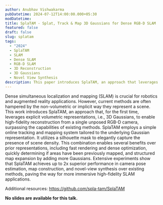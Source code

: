 ```yaml
---
author: Anubhav Vishwakarma
pubDatetime: 2024-07-12T14:00:00.000+05:30
modDatetime:
title: SplaTAM - Splat, Track & Map 3D Gaussians for Dense RGB-D SLAM
featured: false
draft: false
slug: splatam
tags:
  - "2024"
  - SplaTAM
  - SLAM
  - Dense SLAM
  - RGB-D SLAM
  - 3D Reconstruction
  - 3D Gaussians
  - Novel View Synthesis
description: This paper introduces SplaTAM, an approach that leverages explicit volumetric representations, specifically 3D Gaussians, for dense simultaneous localization and mapping (SLAM) from a single RGB-D camera. SplaTAM achieves high-fidelity reconstruction and superior performance in camera pose estimation, map construction, and novel-view synthesis compared to existing methods. The implementation code for SplaTAM is available on GitHub.
---
```


Dense simultaneous localization and mapping (SLAM) is crucial for robotics and augmented reality applications. However, current methods are often hampered by the non-volumetric or implicit way they represent a scene. This work introduces SplaTAM, an approach that, for the first time, leverages explicit volumetric representations, i.e., 3D Gaussians, to enable high-fidelity reconstruction from a single unposed RGB-D camera, surpassing the capabilities of existing methods. SplaTAM employs a simple online tracking and mapping system tailored to the underlying Gaussian representation. It utilizes a silhouette mask to elegantly capture the presence of scene density. This combination enables several benefits over prior representations, including fast rendering and dense optimization, quickly determining if areas have been previously mapped, and structured map expansion by adding more Gaussians. Extensive experiments show that SplaTAM achieves up to 2x superior performance in camera pose estimation, map construction, and novel-view synthesis over existing methods, paving the way for more immersive high-fidelity SLAM applications.

Additional resources:
https://github.com/spla-tam/SplaTAM

**No slides are available for this talk.**
